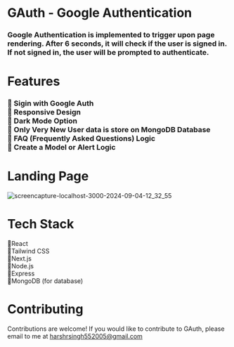 # GAuth - Google Authentication

 <h3> Google Authentication is implemented to trigger upon page rendering. After 6 seconds, it will check if the user is signed in. If not signed in, the user will be prompted to authenticate.  
 </h3>

# Features

 <h3>
 🔘 Sigin with Google Auth </br>
 🔘 Responsive Design </br>
 🔘 Dark Mode Option </br>
 🔘 Only Very New User data is store on MongoDB Database </br>
 🔘 FAQ (Frequently Asked Questions) Logic </br>
 🔘 Create a Model or Alert Logic </br>
 </h3>

# Landing Page

![screencapture-localhost-3000-2024-09-04-12_32_55](https://github.com/user-attachments/assets/52e45b43-e1d4-4f5d-8296-f30cea54ec98)

# Tech Stack

🔘React </br>
🔘Tailwind CSS </br>
🔘Next.js </br>
🔘Node.js </br>
🔘Express </br>
🔘MongoDB (for database) </br>

# Contributing

Contributions are welcome! If you would like to contribute to GAuth, please email to me at harshrsingh552005@gmail.com
